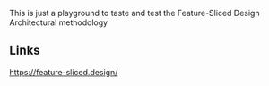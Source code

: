 This is just a playground to taste and test the Feature-Sliced Design Architectural methodology

## Links

https://feature-sliced.design/
